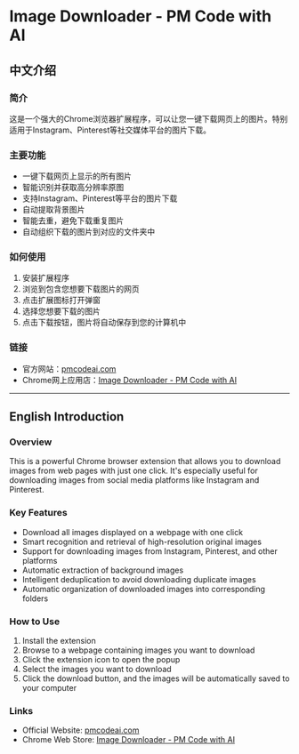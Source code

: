 # Image Downloader - PM Code with AI

## 中文介绍

### 简介
这是一个强大的Chrome浏览器扩展程序，可以让您一键下载网页上的图片。特别适用于Instagram、Pinterest等社交媒体平台的图片下载。

### 主要功能
- 一键下载网页上显示的所有图片
- 智能识别并获取高分辨率原图
- 支持Instagram、Pinterest等平台的图片下载
- 自动提取背景图片
- 智能去重，避免下载重复图片
- 自动组织下载的图片到对应的文件夹中

### 如何使用
1. 安装扩展程序
2. 浏览到包含您想要下载图片的网页
3. 点击扩展图标打开弹窗
4. 选择您想要下载的图片
5. 点击下载按钮，图片将自动保存到您的计算机中

### 链接
- 官方网站：[pmcodeai.com](https://pmcodeai.com)
- Chrome网上应用店：[Image Downloader - PM Code with AI](https://chromewebstore.google.com/detail/fffoepbgifcbnpgblbhlfglfciinplba?utm_source=item-share-cb)

---

## English Introduction

### Overview
This is a powerful Chrome browser extension that allows you to download images from web pages with just one click. It's especially useful for downloading images from social media platforms like Instagram and Pinterest.

### Key Features
- Download all images displayed on a webpage with one click
- Smart recognition and retrieval of high-resolution original images
- Support for downloading images from Instagram, Pinterest, and other platforms
- Automatic extraction of background images
- Intelligent deduplication to avoid downloading duplicate images
- Automatic organization of downloaded images into corresponding folders

### How to Use
1. Install the extension
2. Browse to a webpage containing images you want to download
3. Click the extension icon to open the popup
4. Select the images you want to download
5. Click the download button, and the images will be automatically saved to your computer

### Links
- Official Website: [pmcodeai.com](https://pmcodeai.com)
- Chrome Web Store: [Image Downloader - PM Code with AI](https://chromewebstore.google.com/detail/fffoepbgifcbnpgblbhlfglfciinplba?utm_source=item-share-cb)